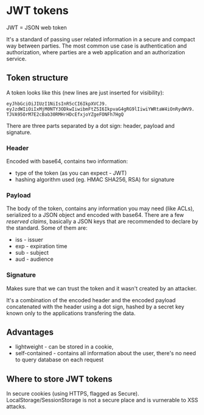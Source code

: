# JWT tokens
JWT = JSON web token

It's a standard of passing user related information in a secure and compact way between parties.
The most common use case is authentication and authorization, where parties are a web application and an authorization service. 

## Token structure
A token looks like this (new lines are just inserted for visibility):
```
eyJhbGciOiJIUzI1NiIsInR5cCI6IkpXVCJ9.
eyJzdWIiOiIxMjM0NTY3ODkwIiwibmFtZSI6IkpvaG4gRG9lIiwiYWRtaW4iOnRydWV9.
TJVA95OrM7E2cBab30RMHrHDcEfxjoYZgeFONFh7HgQ
```
There are three parts separated by a dot sign: header, payload and signature.

### Header
Encoded with base64, contains two information:
* type of the token (as you can expect - JWT)
* hashing algorithm used (eg. HMAC SHA256, RSA) for signature

### Payload
The body of the token, contains any information you may need (like ACLs), serialized to a JSON object and encoded with base64.
There are a few _reserved claims_, basically a JSON keys that are recommended to declare by the standard. Some of them are:

* iss - issuer
* exp - expiration time
* sub - subject
* aud - audience

### Signature
Makes sure that we can trust the token and it wasn't created by an attacker.

It's a combination of the encoded header and the encoded payload concatenated with the header using a dot sign,
hashed by a secret key known only to the applications transfering the data.

## Advantages
* lightweight - can be stored in a cookie,
* self-contained - contains all information about the user, there's no need to query database on each request

## Where to store JWT tokens
In secure cookies (using HTTPS, flagged as Secure).
LocalStorage/SessionStorage is not a secure place and is vurnerable to XSS attacks.

